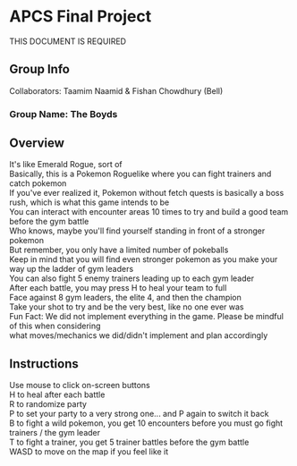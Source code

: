 # APCS Final Project
THIS DOCUMENT IS REQUIRED
## Group Info
Collaborators: Taamim Naamid & Fishan Chowdhury (Bell)
### Group Name: The Boyds
## Overview
It's like Emerald Rogue, sort of\
Basically, this is a Pokemon Roguelike where you can fight trainers and catch pokemon\
If you've ever realized it, Pokemon without fetch quests is basically a boss rush, which is what this game intends to be\
You can interact with encounter areas 10 times to try and build a good team before the gym battle\
Who knows, maybe you'll find yourself standing in front of a stronger pokemon\
But remember, you only have a limited number of pokeballs\
Keep in mind that you will find even stronger pokemon as you make your way up the ladder of gym leaders\
You can also fight 5 enemy trainers leading up to each gym leader\
After each battle, you may press H to heal your team to full\
Face against 8 gym leaders, the elite 4, and then the champion\
Take your shot to try and be the very best, like no one ever was\
Fun Fact: We did not implement everything in the game. Please be mindful of this when considering\
what moves/mechanics we did/didn't implement and plan accordingly

## Instructions
Use mouse to click on-screen buttons\
H to heal after each battle\
R to randomize party\
P to set your party to a very strong one... and P again to switch it back\
B to fight a wild pokemon, you get 10 encounters before you must go fight trainers / the gym leader\
T to fight a trainer, you get 5 trainer battles before the gym battle\
WASD to move on the map if you feel like it